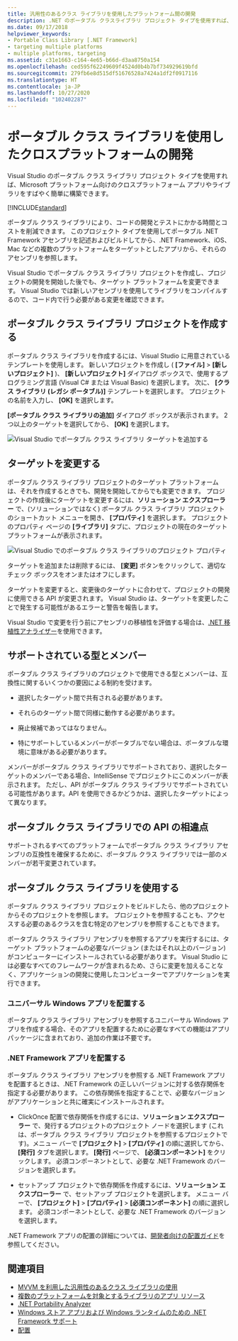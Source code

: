 ```yaml
---
title: 汎用性のあるクラス ライブラリを使用したプラットフォーム間の開発
description: .NET のポータブル クラスライブラリ プロジェクト タイプを使用すれば、Microsoft プラットフォーム向けのクロスプラットフォーム アプリやライブラリをすばやく簡単に構築できます。
ms.date: 09/17/2018
helpviewer_keywords:
- Portable Class Library [.NET Framework]
- targeting multiple platforms
- multiple platforms, targeting
ms.assetid: c31e1663-c164-4e65-b66d-d3aa8750a154
ms.openlocfilehash: ced595f62249609f4524d0b4b7bf734929619bfd
ms.sourcegitcommit: 279fb6e8d515df51676528a7424a1df2f0917116
ms.translationtype: HT
ms.contentlocale: ja-JP
ms.lasthandoff: 10/27/2020
ms.locfileid: "102402287"
---
```

# <a name="cross-platform-development-with-the-portable-class-library"></a>ポータブル クラス ライブラリを使用したクロスプラットフォームの開発

Visual Studio のポータブル クラス ライブラリ プロジェクト タイプを使用すれば、Microsoft プラットフォーム向けのクロスプラットフォーム アプリやライブラリをすばやく簡単に構築できます。

[!INCLUDE[standard](../../../includes/pcl-to-standard.md)]

ポータブル クラス ライブラリにより、コードの開発とテストにかかる時間とコストを削減できます。 このプロジェクト タイプを使用してポータブル .NET Framework アセンブリを記述およびビルドしてから、.NET Framework、iOS、Mac などの複数のプラットフォームをターゲットとしたアプリから、それらのアセンブリを参照します。

Visual Studio でポータブル クラス ライブラリ プロジェクトを作成し、プロジェクトの開発を開始した後でも、ターゲット プラットフォームを変更できます。 Visual Studio では新しいアセンブリを使用してライブラリをコンパイルするので、コード内で行う必要がある変更を確認できます。

## <a name="create-a-portable-class-library-project"></a>ポータブル クラス ライブラリ プロジェクトを作成する

ポータブル クラス ライブラリを作成するには、Visual Studio に用意されているテンプレートを使用します。 新しいプロジェクトを作成し ( **[ファイル]**  >  **[新しいプロジェクト]** )、 **[新しいプロジェクト]** ダイアログ ボックスで、使用するプログラミング言語 (Visual C# または Visual Basic) を選択します。 次に、 **[クラス ライブラリ (レガシ ポータブル)]** テンプレートを選択します。 プロジェクトの名前を入力し、 **[OK]** を選択します。

**[ポータブル クラス ライブラリの追加]** ダイアログ ボックスが表示されます。 2 つ以上のターゲットを選択してから、 **[OK]** を選択します。

![Visual Studio でポータブル クラス ライブラリ ターゲットを追加する](media/add-portable-class-library.png)

## <a name="change-targets"></a>ターゲットを変更する

ポータブル クラス ライブラリ プロジェクトのターゲット プラットフォームは、それを作成するときでも、開発を開始してからでも変更できます。 プロジェクトの作成後にターゲットを変更するには、**ソリューション エクスプローラー** で、(ソリューションではなく) ポータブル クラス ライブラリ プロジェクトのショートカット メニューを開き、 **[プロパティ]** を選択します。 プロジェクトのプロパティ ページの **[ライブラリ]** タブに、プロジェクトの現在のターゲット プラットフォームが表示されます。

![Visual Studio でのポータブル クラス ライブラリのプロジェクト プロパティ](media/pcl-project-properties.png)

ターゲットを追加または削除するには、 **[変更]** ボタンをクリックして、適切なチェック ボックスをオンまたはオフにします。

ターゲットを変更すると、変更後のターゲットに合わせて、プロジェクトの開発に使用できる API が変更されます。 Visual Studio は、ターゲットを変更したことで発生する可能性があるエラーと警告を報告します。

Visual Studio で変更を行う前にアセンブリの移植性を評価する場合は、[.NET 移植性アナライザー](https://marketplace.visualstudio.com/items?itemName=ConnieYau.NETPortabilityAnalyzer)を使用できます。

## <a name="supported-types-and-members"></a>サポートされている型とメンバー

ポータブル クラス ライブラリのプロジェクトで使用できる型とメンバーは、互換性に関するいくつかの要因による制約を受けます。

- 選択したターゲット間で共有される必要があります。

- それらのターゲット間で同様に動作する必要があります。

- 廃止候補であってはなりません。

- 特にサポートしているメンバーがポータブルでない場合は、ポータブルな環境に意味がある必要があります。

メンバーがポータブル クラス ライブラリでサポートされており、選択したターゲットのメンバーである場合、IntelliSense でプロジェクトにこのメンバーが表示されます。 ただし、API がポータブル クラス ライブラリでサポートされている可能性があります。API を使用できるかどうかは、選択したターゲットによって異なります。

## <a name="api-differences-in-the-portable-class-library"></a>ポータブル クラス ライブラリでの API の相違点

サポートされるすべてのプラットフォームでポータブル クラス ライブラリ アセンブリの互換性を確保するために、ポータブル クラス ライブラリでは一部のメンバーが若干変更されています。

## <a name="use-the-portable-class-library"></a>ポータブル クラス ライブラリを使用する

ポータブル クラス ライブラリ プロジェクトをビルドしたら、他のプロジェクトからそのプロジェクトを参照します。 プロジェクトを参照することも、アクセスする必要のあるクラスを含む特定のアセンブリを参照することもできます。

ポータブル クラス ライブラリ アセンブリを参照するアプリを実行するには、ターゲット プラットフォームの必要なバージョン (またはそれ以上のバージョン) がコンピューターにインストールされている必要があります。 Visual Studio には必要なすべてのフレームワークが含まれるため、さらに変更を加えることなく、アプリケーションの開発に使用したコンピューターでアプリケーションを実行できます。

### <a name="deploy-a-universal-windows-app"></a>ユニバーサル Windows アプリを配置する

ポータブル クラス ライブラリ アセンブリを参照するユニバーサル Windows アプリを作成する場合、そのアプリを配置するために必要なすべての機能はアプリ パッケージに含まれており、追加の作業は不要です。

### <a name="deploy-a-net-framework-app"></a>.NET Framework アプリを配置する

ポータブル クラス ライブラリ アセンブリを参照する .NET Framework アプリを配置するときは、.NET Framework の正しいバージョンに対する依存関係を指定する必要があります。 この依存関係を指定することで、必要なバージョンがアプリケーションと共に確実にインストールされます。

- ClickOnce 配置で依存関係を作成するには、**ソリューション エクスプローラー** で、発行するプロジェクトのプロジェクト ノードを選択します (これは、ポータブル クラス ライブラリ プロジェクトを参照するプロジェクトです)。メニュー バーで **[プロジェクト]**  >  **[プロパティ]** の順に選択してから、 **[発行]** タブを選択します。 **[発行]** ページで、 **[必須コンポーネント]** をクリックします。 必須コンポーネントとして、必要な .NET Framework のバージョンを選択します。

- セットアップ プロジェクトで依存関係を作成するには、**ソリューション エクスプローラー** で、セットアップ プロジェクトを選択します。 メニュー バーで、 **[プロジェクト]**  >  **[プロパティ]**  >  **[必須コンポーネント]** の順に選択します。 必須コンポーネントとして、必要な .NET Framework のバージョンを選択します。

.NET Framework アプリの配置の詳細については、[開発者向けの配置ガイド](../../framework/deployment/deployment-guide-for-developers.md)を参照してください。

## <a name="see-also"></a>関連項目

- [MVVM を利用した汎用性のあるクラス ライブラリの使用](using-portable-class-library-with-model-view-view-model.md)
- [複数のプラットフォームを対象とするライブラリのアプリ リソース](app-resources-for-libraries-that-target-multiple-platforms.md)
- [.NET Portability Analyzer](https://marketplace.visualstudio.com/items?itemName=ConnieYau.NETPortabilityAnalyzer)
- [Windows ストア アプリおよび Windows ランタイムのための .NET Framework サポート](support-for-windows-store-apps-and-windows-runtime.md)
- [配置](../../framework/deployment/net-framework-applications.md)
